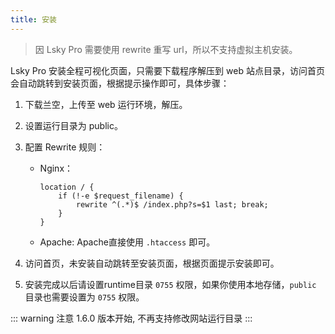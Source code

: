 ```yaml
---
title: 安装
---
```


> 因 Lsky Pro 需要使用 rewrite 重写 url，所以不支持虚拟主机安装。

Lsky Pro 安装全程可视化页面，只需要下载程序解压到 web 站点目录，访问首页会自动跳转到安装页面，根据提示操作即可，具体步骤：

1. 下载兰空，上传至 web 运行环境，解压。
2. 设置运行目录为 public。
3. 配置 Rewrite 规则：
    - Nginx：
        ```nginx
        location / {
            if (!-e $request_filename) {
                rewrite ^(.*)$ /index.php?s=$1 last; break;
            }
        }
        ```
    - Apache:
    Apache直接使用 `.htaccess` 即可。

4. 访问首页，未安装自动跳转至安装页面，根据页面提示安装即可。
5. 安装完成以后请设置runtime目录 `0755` 权限，如果你使用本地存储，`public` 目录也需要设置为 `0755` 权限。

::: warning 注意
1.6.0 版本开始, 不再支持修改网站运行目录
:::